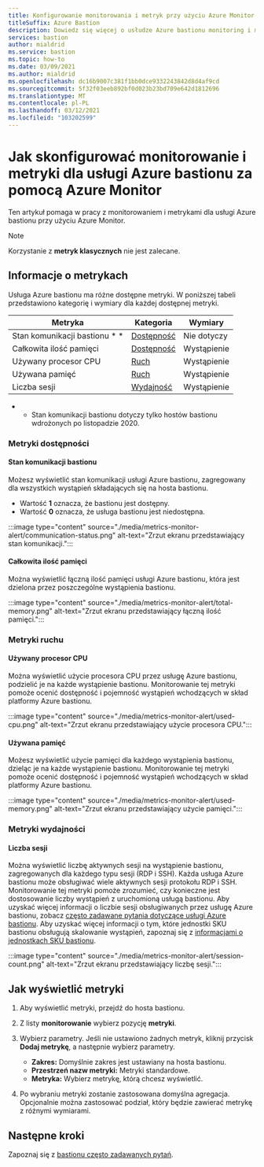 ```yaml
---
title: Konfigurowanie monitorowania i metryk przy użyciu Azure Monitor
titleSuffix: Azure Bastion
description: Dowiedz się więcej o usłudze Azure bastionu monitoring i metrykach korzystających z Azure Monitor, rozwiązania dla metryk, alertów, dzienników diagnostycznych na platformie Azure.
services: bastion
author: mialdrid
ms.service: bastion
ms.topic: how-to
ms.date: 03/09/2021
ms.author: mialdrid
ms.openlocfilehash: dc16b9007c381f1bb0dce9332243842d8d4af9cd
ms.sourcegitcommit: 5f32f03eeb892bf0d023b23bd709e642d1812696
ms.translationtype: MT
ms.contentlocale: pl-PL
ms.lasthandoff: 03/12/2021
ms.locfileid: "103202599"
---
```

# <a name="how-to-configure-monitoring-and-metrics-for-azure-bastion-using-azure-monitor"></a>Jak skonfigurować monitorowanie i metryki dla usługi Azure bastionu za pomocą Azure Monitor

Ten artykuł pomaga w pracy z monitorowaniem i metrykami dla usługi Azure bastionu przy użyciu Azure Monitor.

>[!NOTE]
>Korzystanie z **metryk klasycznych** nie jest zalecane.
>

## <a name="about-metrics"></a>Informacje o metrykach

Usługa Azure bastionu ma różne dostępne metryki. W poniższej tabeli przedstawiono kategorię i wymiary dla każdej dostępnej metryki.

|**Metryka**|**Kategoria**|**Wymiary**|
| --- | --- | --- |
|Stan komunikacji bastionu * *|[Dostępność](#availability)|Nie dotyczy|
|Całkowita ilość pamięci|[Dostępność](#availability)|Wystąpienie|
|Używany procesor CPU|[Ruch](#traffic)|Wystąpienie
|Używana pamięć|[Ruch](#traffic)|Wystąpienie
|Liczba sesji|[Wydajność](#performance)|Wystąpienie|

* * Stan komunikacji bastionu dotyczy tylko hostów bastionu wdrożonych po listopadzie 2020.

### <a name="availability-metrics"></a><a name="availability"></a>Metryki dostępności

#### <a name="bastion-communication-status"></a><a name="communication-status"></a>Stan komunikacji bastionu

Możesz wyświetlić stan komunikacji usługi Azure bastionu, zagregowany dla wszystkich wystąpień składających się na hosta bastionu.

* Wartość **1** oznacza, że bastionu jest dostępny.
* Wartość **0** oznacza, że usługa bastionu jest niedostępna.

:::image type="content" source="./media/metrics-monitor-alert/communication-status.png" alt-text="Zrzut ekranu przedstawiający stan komunikacji.":::

#### <a name="total-memory"></a><a name="total-memory"></a>Całkowita ilość pamięci

Można wyświetlić łączną ilość pamięci usługi Azure bastionu, która jest dzielona przez poszczególne wystąpienia bastionu.

:::image type="content" source="./media/metrics-monitor-alert/total-memory.png" alt-text="Zrzut ekranu przedstawiający łączną ilość pamięci.":::

### <a name="traffic-metrics"></a><a name="traffic"></a>Metryki ruchu

#### <a name="used-cpu"></a><a name="used-cpu"></a>Używany procesor CPU

Można wyświetlić użycie procesora CPU przez usługę Azure bastionu, podzielić je na każde wystąpienie bastionu. Monitorowanie tej metryki pomoże ocenić dostępność i pojemność wystąpień wchodzących w skład platformy Azure bastionu.

:::image type="content" source="./media/metrics-monitor-alert/used-cpu.png" alt-text="Zrzut ekranu przedstawiający użycie procesora CPU.":::

#### <a name="used-memory"></a><a name="used-memory"></a>Używana pamięć

Możesz wyświetlić użycie pamięci dla każdego wystąpienia bastionu, dzieląc je na każde wystąpienie bastionu. Monitorowanie tej metryki pomoże ocenić dostępność i pojemność wystąpień wchodzących w skład platformy Azure bastionu.

:::image type="content" source="./media/metrics-monitor-alert/used-memory.png" alt-text="Zrzut ekranu przedstawiający użycie pamięci.":::

### <a name="performance-metrics"></a><a name="performance"></a>Metryki wydajności

#### <a name="session-count"></a>Liczba sesji

Można wyświetlić liczbę aktywnych sesji na wystąpienie bastionu, zagregowanych dla każdego typu sesji (RDP i SSH). Każda usługa Azure bastionu może obsługiwać wiele aktywnych sesji protokołu RDP i SSH. Monitorowanie tej metryki pomoże zrozumieć, czy konieczne jest dostosowanie liczby wystąpień z uruchomioną usługą bastionu. Aby uzyskać więcej informacji o liczbie sesji obsługiwanych przez usługę Azure bastionu, zobacz [często zadawane pytania dotyczące usługi Azure bastionu](bastion-faq.md). Aby uzyskać więcej informacji o tym, które jednostki SKU bastionu obsługują skalowanie wystąpień, zapoznaj się z [informacjami o jednostkach SKU bastionu](bastion-connect-vm-scale-set.md).

:::image type="content" source="./media/metrics-monitor-alert/session-count.png" alt-text="Zrzut ekranu przedstawiający liczbę sesji.":::

## <a name="how-to-view-metrics"></a><a name="metrics"></a>Jak wyświetlić metryki

1. Aby wyświetlić metryki, przejdź do hosta bastionu.
1. Z listy **monitorowanie** wybierz pozycję **metryki**.
1. Wybierz parametry. Jeśli nie ustawiono żadnych metryk, kliknij przycisk **Dodaj metrykę**, a następnie wybierz parametry.

   * **Zakres:** Domyślnie zakres jest ustawiany na hosta bastionu.
   * **Przestrzeń nazw metryki:** Metryki standardowe.
   * **Metryka:** Wybierz metrykę, którą chcesz wyświetlić.

1. Po wybraniu metryki zostanie zastosowana domyślna agregacja. Opcjonalnie można zastosować podział, który będzie zawierać metrykę z różnymi wymiarami.

## <a name="next-steps"></a>Następne kroki

Zapoznaj się z [bastionu często zadawanych pytań](bastion-faq.md).
  